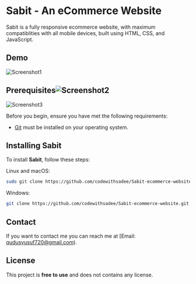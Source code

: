 # Sabit - An eCommerce Website



Sabit is a fully responsive ecommerce website, with maximum compatiblities with all mobile devices, built using HTML, CSS, and JavaScript.

## Demo

![Screenshot1](https://github.com/qudusyusuf720/Sabit-Ecommerce-Website/assets/140284271/107bf01e-f5b0-40bc-8eef-a8eaadd66ae8)

## Prerequisites![Screenshot2](https://github.com/qudusyusuf720/Sabit-Ecommerce-Website/assets/140284271/756844ae-f680-49f0-8941-babbad146c77)
![Screenshot3](https://github.com/qudusyusuf720/Sabit-Ecommerce-Website/assets/140284271/827a5508-6098-4e45-a0f2-bbf1ad380abb)


Before you begin, ensure you have met the following requirements:

* [Git](https://git-scm.com/downloads "Download Git") must be installed on your operating system.

## Installing Sabit

To install **Sabit**, follow these steps:

Linux and macOS:

```bash
sudo git clone https://github.com/codewithsadee/Sabit-ecommerce-website.git
```

Windows:

```bash
git clone https://github.com/codewithsadee/Sabit-ecommerce-website.git
```

## Contact

If you want to contact me you can reach me at [Email: qudusyusuf720@gmail.com).

## License

This project is **free to use** and does not contains any license.

